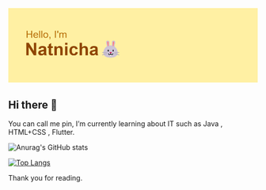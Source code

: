 <img src="header.png">

## Hi there 👋
 You can call me pin, I’m currently learning about IT such as Java , HTML+CSS , Flutter. 
 
 ![Anurag's GitHub stats](https://github-readme-stats.vercel.app/api?username=Natnichapin&show_icons=true&theme=gruvbox_light)
 
 [![Top Langs](https://github-readme-stats.vercel.app/api/top-langs/?username=Natnichapin)](https://github.com/Natnichapin/github-readme-stats)
 
 Thank you for reading.
 <!--
**natnichapin/natnichapin** is a ✨ _special_ ✨ repository because its `README.md` (this file) appears on your GitHub profile.

Here are some ideas to get you started:

- 🔭 I’m currently working on ...
- 🌱 I’m currently learning ...
- 👯 I’m looking to collaborate on ...
- 🤔 I’m looking for help with ...
- 💬 Ask me about ...
- 📫 How to reach me: ...
- 😄 Pronouns: ...
- ⚡ Fun fact: ...
-->
